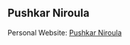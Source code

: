 ## Pushkar Niroula

Personal Website: [Pushkar Niroula](https://www.linkedin.com/in/pushkar-niroula/) 

